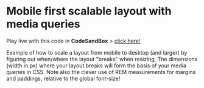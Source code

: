# Mobile first scalable layout with media queries

Play live with this code in **CodeSandBox** > [click here!](https://codesandbox.io/s/github/davidvandenbor/css-media-queries)

Example of how to scale a layout from mobile to desktop (and larger) by figuring out when/where the layout "breaks" when resizing, The dimensions (width in px) where your layout breaks will form the basis of your media queries in CSS. Note also the clever use of REM measurements for margins and paddings, relative to the global font-size!
